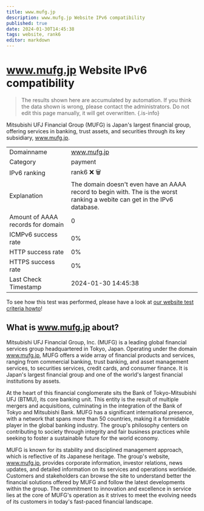 ```yaml
---
title: www.mufg.jp
description: www.mufg.jp Website IPv6 compatibility
published: true
date: 2024-01-30T14:45:38
tags: website, rank6
editor: markdown
---
```


# www.mufg.jp Website IPv6 compatibility

> The results shown here are accumulated by automation. If you think the data shown is wrong, please contact the administrators. 
> Do not edit this page manually, it will get overwritten.
{.is-info}

Mitsubishi UFJ Financial Group (MUFG) is Japan's largest financial group, offering services in banking, trust assets, and securities through its key subsidiary, www.mufg.jp.


|   |   |
| - | - |
| Domainname | www.mufg.jp
| Category | payment |
| IPv6 ranking | rank6 :x: :wastebasket: |
| Explanation | The domain doesn't even have an AAAA record to begin with. The is the worst ranking a webite can get in the IPv6 database. |
| Amount of AAAA records for domain | 0 |
| ICMPv6 success rate | 0%|
| HTTP success rate | 0% |
| HTTPS success rate | 0% |
| Last Check Timestamp | 2024-01-30 14:45:38 |

To see how this test was performed, please have a look at [our website test criteria howto](/howto/testcriteria/website)!


## What is www.mufg.jp about?
Mitsubishi UFJ Financial Group, Inc. (MUFG) is a leading global financial services group headquartered in Tokyo, Japan. Operating under the domain www.mufg.jp, MUFG offers a wide array of financial products and services, ranging from commercial banking, trust banking, and asset management services, to securities services, credit cards, and consumer finance. It is Japan's largest financial group and one of the world's largest financial institutions by assets.

At the heart of this financial conglomerate sits the Bank of Tokyo-Mitsubishi UFJ (BTMU), its core banking unit. This entity is the result of multiple mergers and acquisitions, culminating in the integration of the Bank of Tokyo and Mitsubishi Bank. MUFG has a significant international presence, with a network that spans more than 50 countries, making it a formidable player in the global banking industry. The group's philosophy centers on contributing to society through integrity and fair business practices while seeking to foster a sustainable future for the world economy.

MUFG is known for its stability and disciplined management approach, which is reflective of its Japanese heritage. The group's website, www.mufg.jp, provides corporate information, investor relations, news updates, and detailed information on its services and operations worldwide. Customers and stakeholders can browse the site to understand better the financial solutions offered by MUFG and follow the latest developments within the group. The commitment to innovation and excellence in service lies at the core of MUFG's operation as it strives to meet the evolving needs of its customers in today's fast-paced financial landscape.


